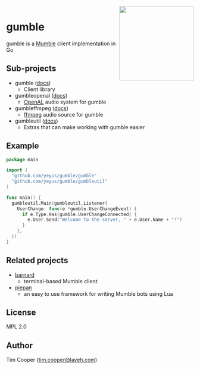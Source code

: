 <img src="misc/gumble.svg" width="200" align="right">

# gumble

gumble is a [Mumble](https://mumble.info/) client implementation in Go

## Sub-projects

- gumble ([docs](https://pkg.go.dev/github.com/yeyus/gumble/gumble))
    - Client library
- gumbleopenal ([docs](https://pkg.go.dev/github.com/yeyus/gumble/gumbleopenal))
    - [OpenAL](http://kcat.strangesoft.net/openal.html) audio system for gumble
- gumbleffmpeg ([docs](https://pkg.go.dev/github.com/yeyus/gumble/gumbleffmpeg))
    - [ffmpeg](https://www.ffmpeg.org/) audio source for gumble
- gumbleutil ([docs](https://pkg.go.dev/github.com/yeyus/gumble/gumbleutil))
    - Extras that can make working with gumble easier

## Example

```go
package main

import (
  "github.com/yeyus/gumble/gumble"
  "github.com/yeyus/gumble/gumbleutil"
)

func main() {
  gumbleutil.Main(gumbleutil.Listener{
    UserChange: func(e *gumble.UserChangeEvent) {
      if e.Type.Has(gumble.UserChangeConnected) {
        e.User.Send("Welcome to the server, " + e.User.Name + "!")
      }
    },
  })
}
```

## Related projects

- [barnard](https://layeh.com/barnard)
    - terminal-based Mumble client
- [piepan](https://layeh.com/piepan)
    - an easy to use framework for writing Mumble bots using Lua

## License

MPL 2.0

## Author

Tim Cooper (<tim.cooper@layeh.com>)
